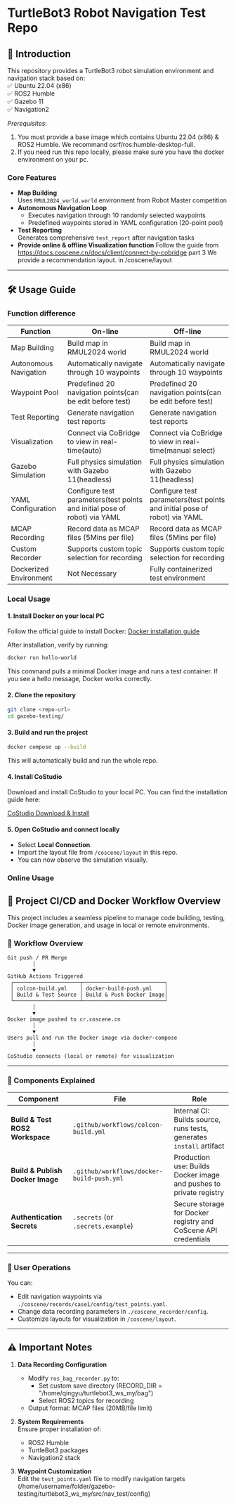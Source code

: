 # TurtleBot3 Robot Navigation Test  Repo

## 📖 Introduction  
This repository provides a TurtleBot3 robot simulation environment and navigation stack based on:  
✅ Ubuntu 22.04 (x86)  
✅ ROS2 Humble  
✅ Gazebo 11  
✅ Navigation2  

*Prerequisites*: 
1. You must provide a base image which contains Ubuntu 22.04 (x86) & ROS2 Humble. We recommand osrf/ros:humble-desktop-full.
2. If you need run this repo locally, please make sure you have the docker environment on your pc. 

### Core Features  
- **Map Building**  
  Uses `RMUL2024_world.world` environment from Robot Master competition  
- **Autonomous Navigation Loop**  
  - Executes navigation through 10 randomly selected waypoints  
  - Predefined waypoints stored in YAML configuration (20-point pool)  
- **Test Reporting**  
  Generates comprehensive `test_report` after navigation tasks  
- **Provide online & offline Visualization function**
  Follow the guide from  https://docs.coscene.cn/docs/client/connect-by-cobridge  part 3
  We provide a recommendation layout. in /coscene/layout

---

## 🛠️ Usage Guide
### Function difference

|Function| On-line | Off-line |
|----------|----------|-------------|
| Map Building | Build map in RMUL2024 world | Build map in RMUL2024 world |
| Autonomous Navigation | Automatically navigate through 10 waypoints | Automatically navigate through 10 waypoints |
| Waypoint Pool | Predefined 20 navigation points(can be edit before test) | Predefined 20 navigation points(can be edit before test) |
| Test Reporting | Generate navigation test reports | Generate navigation test reports |
| Visualization | Connect via CoBridge to view in real-time(auto) | Connect via CoBridge to view in real-time(manual select) |
| Gazebo Simulation | Full physics simulation with Gazebo 11(headless) | Full physics simulation with Gazebo 11(headless) |
| YAML Configuration | Configure test parameters(test points and initial pose of robot) via YAML | Configure test parameters(test points and initial pose of robot) via YAML |
| MCAP Recording | Record data as MCAP files (5Mins per file) | Record data as MCAP files (5Mins per file) |
| Custom Recorder | Supports custom topic selection for recording | Supports custom topic selection for recording |
| Dockerized Environment | Not Necessary | Fully containerized test environment |

### Local Usage
#### 1. Install Docker on your local PC

Follow the official guide to install Docker:
[Docker installation guide](https://docs.docker.com/get-docker/)

After installation, verify by running:

```bash
docker run hello-world
```

This command pulls a minimal Docker image and runs a test container. If you see a hello message, Docker works correctly.

#### 2. Clone the repository

```bash
git clone <repo-url>
cd gazebo-testing/
```

#### 3. Build and run the project

```bash
docker compose up --build
```

This will automatically build and run the whole repo.

#### 4. Install CoStudio

Download and install CoStudio to your local PC. You can find the installation guide here:

[CoStudio Download & Install](https://docs.coscene.cn/docs/client/connect-by-cobridge)

#### 5. Open CoStudio and connect locally

- Select **Local Connection**.
- Import the layout file from `/coscene/layout` in this repo.
- You can now observe the simulation visually.


### Online Usage

## 📌 Project CI/CD and Docker Workflow Overview

This project includes a seamless pipeline to manage code building, testing, Docker image generation, and usage in local or remote environments.

### 🔧 Workflow Overview

```plaintext
Git push / PR Merge
        │
        ▼
GitHub Actions Triggered
 ┌─────────────────────┬──────────────────────────┐
 │ colcon-build.yml    │ docker-build-push.yml    │
 │ Build & Test Source │ Build & Push Docker Image│
 └─────────────────────┴──────────────────────────┘
        │
        ▼
Docker image pushed to cr.coscene.cn
        │
        ▼
Users pull and run the Docker image via docker-compose
        │
        ▼
CoStudio connects (local or remote) for visualization
```

---

### 🚀 Components Explained

| Component | File | Role |
|-----------|------|------|
| **Build & Test ROS2 Workspace** | `.github/workflows/colcon-build.yml` | Internal CI: Builds source, runs tests, generates `install` artifact |
| **Build & Publish Docker Image** | `.github/workflows/docker-build-push.yml` | Production use: Builds Docker image and pushes to private registry |
| **Authentication Secrets** | `.secrets` (or `.secrets.example`) | Secure storage for Docker registry and CoScene API credentials |

---

### 🧰 User Operations

You can:
- Edit navigation waypoints via `./coscene/records/case1/config/test_points.yaml`.
- Change data recording parameters in `./coscene_recorder/config`.
- Customize layouts for visualization in `/coscene/layout`.


---

## ⚠️ Important Notes
1. **Data Recording Configuration**  
   - Modify `ros_bag_recorder.py` to:  
     - Set custom save directory  (RECORD_DIR = "/home/qingyu/turtlebot3_ws_my/bag") 
     - Select ROS2 topics for recording  
   - Output format: MCAP files (20MB/file limit)  

2. **System Requirements**  
   Ensure proper installation of:  
   - ROS2 Humble  
   - TurtleBot3 packages  
   - Navigation2 stack  

3. **Waypoint Customization**  
   Edit the `test_points.yaml` file to modify navigation targets (/home/username/folder/gazebo-testing/turtlebot3_ws_my/src/nav_test/config)
